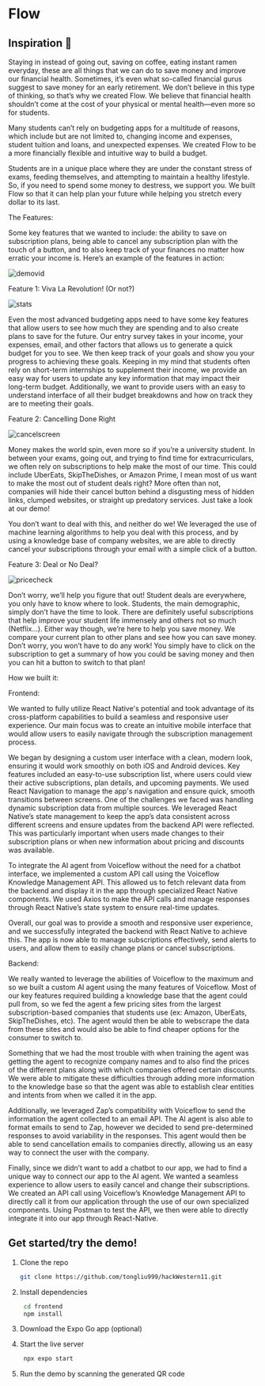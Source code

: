 # Flow

## Inspiration 🌊

Staying in instead of going out, saving on coffee, eating instant ramen everyday, these are all things that we can do to save money and improve our financial health. Sometimes, it’s even what so-called financial gurus suggest to save money for an early retirement. We don’t believe in this type of thinking, so that’s why we created Flow. We believe that financial health shouldn’t come at the cost of your physical or mental health—even more so for students.

Many students can’t rely on budgeting apps for a multitude of reasons, which include but are not limited to, changing income and expenses, student tuition and loans, and unexpected expenses. We created Flow to be a more financially flexible and intuitive way to build a budget. 

Students are in a unique place where they are under the constant stress of exams, feeding themselves, and attempting to maintain a healthy lifestyle. So, if you need to spend some money to destress, we support you. We built Flow so that it can help plan your future while helping you stretch every dollar to its last.

The Features:

Some key features that we wanted to include: the ability to save on subscription plans, being able to cancel any subscription plan with the touch of a button, and to also keep track of your finances no matter how erratic your income is. Here’s an example of the features in action:

![demovid](https://youtu.be/vBFX6naBOaw)

Feature 1: Viva La Revolution! (Or not?)

![stats](/frontend/assets/images/stats.png)

Even the most advanced budgeting apps need to have some key features that allow users to see how much they are spending and to also create plans to save for the future. Our entry survey takes in your income, your expenses, email, and other factors that allows us to generate a quick budget for you to see. We then keep track of your goals and show you your progress to achieving these goals. Keeping in my mind that students often rely on short-term internships to supplement their income, we provide an easy way for users to update any key information that may impact their long-term budget. Additionally, we want to provide users with an easy to understand interface of all their budget breakdowns and how on track they are to meeting their goals.

Feature 2: Cancelling Done Right

![cancelscreen](/frontend/assets/images/cancelscreen.png)

Money makes the world spin, even more so if you’re a university student. In between your exams, going out, and trying to find time for extracurriculars, we often rely on subscriptions to help make the most of our time. This could include UberEats, SkipTheDishes, or Amazon Prime, I mean most of us want to make the most out of student deals right? More often than not, companies will hide their cancel button behind a disgusting mess of hidden links, clumped websites, or straight up predatory services. Just take a look at our demo!

You don’t want to deal with this, and neither do we! We leveraged the use of machine learning algorithms to help you deal with this process, and by using a knowledge base of company websites, we are able to directly cancel your subscriptions through your email with a simple click of a button.

Feature 3: Deal or No Deal?

![pricecheck](/frontend/assets/images/pricecheck.png)

Don’t worry, we’ll help you figure that out! Student deals are everywhere, you only have to know where to look. Students, the main demographic, simply don’t have the time to look. There are definitely useful subscriptions that help improve your student life immensely and others not so much (Netflix…). Either way though, we’re here to help you save money. We compare your current plan to other plans and see how you can save money. Don’t worry, you won’t have to do any work! You simply have to click on the subscription to get a summary of how you could be saving money and then you can hit a button to switch to that plan!

How we built it:

Frontend:

We wanted to fully utilize React Native's potential and took advantage of its cross-platform capabilities to build a seamless and responsive user experience. Our main focus was to create an intuitive mobile interface that would allow users to easily navigate through the subscription management process.

We began by designing a custom user interface with a clean, modern look, ensuring it would work smoothly on both iOS and Android devices. Key features included an easy-to-use subscription list, where users could view their active subscriptions, plan details, and upcoming payments. We used React Navigation to manage the app's navigation and ensure quick, smooth transitions between screens. One of the challenges we faced was handling dynamic subscription data from multiple sources. We leveraged React Native’s state management to keep the app’s data consistent across different screens and ensure updates from the backend API were reflected. This was particularly important when users made changes to their subscription plans or when new information about pricing and discounts was available.

To integrate the AI agent from Voiceflow without the need for a chatbot interface, we implemented a custom API call using the Voiceflow Knowledge Management API. This allowed us to fetch relevant data from the backend and display it in the app through specialized React Native components. We used Axios to make the API calls and manage responses through React Native’s state system to ensure real-time updates.

Overall, our goal was to provide a smooth and responsive user experience, and we successfully integrated the backend with React Native to achieve this. The app is now able to manage subscriptions effectively, send alerts to users, and allow them to easily change plans or cancel subscriptions.

Backend:

We really wanted to leverage the abilities of Voiceflow to the maximum and so we built a custom AI agent using the many features of Voiceflow. Most of our key features required building a knowledge base that the agent could pull from, so we fed the agent a few pricing sites from the largest subscription-based companies that students use (ex: Amazon, UberEats, SkipTheDishes, etc). The agent would then be able to webscrape the data from these sites and would also be able to find cheaper options for the consumer to switch to.

Something that we had the most trouble with when training the agent was getting the agent to recognize company names and to also find the prices of the different plans along with which companies offered certain discounts. We were able to mitigate these difficulties through adding more information to the knowledge base so that the agent was able to establish clear entities and intents from when we called it in the app.

Additionally, we leveraged Zap’s compatibility with Voiceflow to send the information the agent collected to an email API. The AI agent is also able to format emails to send to Zap, however we decided to send pre-determined responses to avoid variability in the responses. This agent would then be able to send cancellation emails to companies directly, allowing us an easy way to connect the user with the company.

Finally, since we didn’t want to add a chatbot to our app, we had to find a unique way to connect our app to the AI agent. We wanted a seamless experience to allow users to easily cancel and change their subscriptions. We created an API call using Voiceflow’s Knowledge Management API to directly call it from our application through the use of our own specialized components. Using Postman to test the API, we then were able to directly integrate it into our app through React-Native.

## Get started/try the demo!

1. Clone the repo

   ```bash
   git clone https://github.com/tongliu999/hackWestern11.git
   ```

2. Install dependencies

   ```bash
    cd frontend
    npm install
   ```

3. Download the Expo Go app (optional)
4. Start the live server

   ```bash
    npx expo start
   ```

5. Run the demo by scanning the generated QR code
